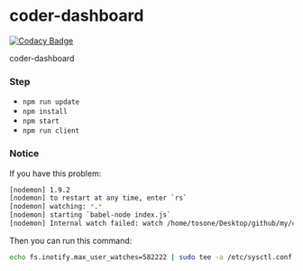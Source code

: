 # coder-dashboard

[![Codacy Badge](https://api.codacy.com/project/badge/Grade/fa1ad624eccd479a96d9dd3797fbbdae)](https://www.codacy.com/app/tosone/coder-dashboard?utm_source=github.com&utm_medium=referral&utm_content=tosone/coder-dashboard&utm_campaign=badger)

coder-dashboard

### Step
- `npm run update`
- `npm install`
- `npm start`
- `npm run client`

### Notice
If you have this problem:
``` bash
[nodemon] 1.9.2
[nodemon] to restart at any time, enter `rs`
[nodemon] watching: *.*
[nodemon] starting `babel-node index.js`
[nodemon] Internal watch failed: watch /home/tosone/Desktop/github/my/coder-dashboard/models ENOSPC
```
Then you can run this command:
``` bash
echo fs.inotify.max_user_watches=582222 | sudo tee -a /etc/sysctl.conf && sudo sysctl -p
```